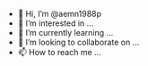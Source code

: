 - 👋 Hi, I’m @aemn1988p
- 👀 I’m interested in ...
- 🌱 I’m currently learning ...
- 💞️ I’m looking to collaborate on ...
- 📫 How to reach me ...

<!---
aemn1988p/aemn1988p is a ✨ special ✨ repository because its `README.md` (this file) appears on your GitHub profile.
You can click the Preview link to take a look at your changes.
--->

